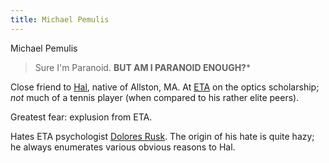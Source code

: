 ```yaml
---
title: Michael Pemulis
---
```


Michael Pemulis

> Sure I'm Paranoid. **BUT AM I PARANOID ENOUGH?***

Close friend to [Hal](/characters/Hal), native of Allston, MA. At [ETA](/places/ETA)
on the optics scholarship; *not* much of a tennis player (when compared to his
rather elite peers).

Greatest fear: explusion from ETA.

Hates ETA psychologist [Dolores Rusk](/characters/Dolores_Rusk). The origin of his hate is quite hazy; he always
enumerates various obvious reasons to Hal.

